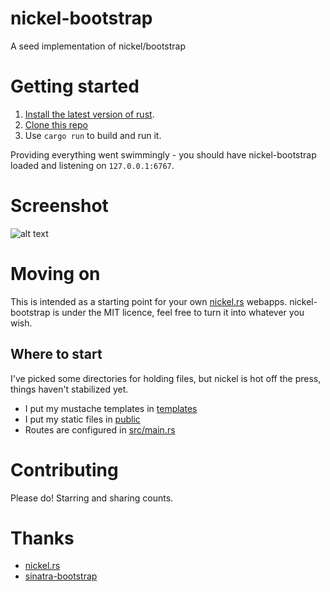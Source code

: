 # nickel-bootstrap

A seed implementation of nickel/bootstrap

# Getting started

1. [Install the latest version of rust](http://doc.rust-lang.org/1.0.0-alpha.2/book/installing-rust.html).
2. [Clone this repo](https://github.com/ninjabear/nickel-bootstrap)
3. Use ```cargo run``` to build and run it.

Providing everything went swimmingly - you should have nickel-bootstrap loaded and listening on ```127.0.0.1:6767```.

# Screenshot

![alt text](https://raw.githubusercontent.com/ninjabear/nickel-bootstrap/master/docs/images/nickel-bootstrap.png)


# Moving on

This is intended as a starting point for your own [nickel.rs](https://github.com/nickel-org/nickel.rs) webapps. nickel-bootstrap is under the MIT licence, feel free to turn it into whatever you wish.

## Where to start

I've picked some directories for holding files, but nickel is hot off the press, things haven't stabilized yet.

* I put my mustache templates in [templates](https://github.com/ninjabear/nickel-bootstrap/tree/master/templates)
* I put my static files in [public](https://github.com/ninjabear/nickel-bootstrap/tree/master/public)
* Routes are configured in [src/main.rs](https://github.com/ninjabear/nickel-bootstrap/blob/master/src/main.rs)

# Contributing

Please do! Starring and sharing counts.

# Thanks

* [nickel.rs](https://github.com/nickel-org/nickel.rs)
* [sinatra-bootstrap](https://github.com/bootstrap-ruby/sinatra-bootstrap)
